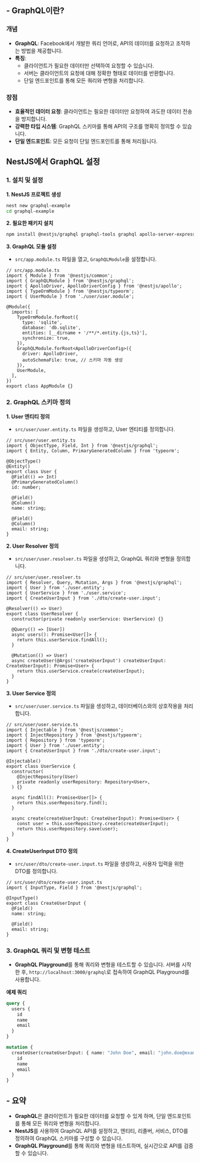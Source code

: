 
## - GraphQL이란?

### 개념

- **GraphQL**: Facebook에서 개발한 쿼리 언어로, API의 데이터를 요청하고 조작하는 방법을 제공합니다.
- **특징**:
    - 클라이언트가 필요한 데이터만 선택하여 요청할 수 있습니다.
    - 서버는 클라이언트의 요청에 대해 정확한 형태로 데이터를 반환합니다.
    - 단일 엔드포인트를 통해 모든 쿼리와 변형을 처리합니다.

### 장점

- **효율적인 데이터 요청**: 클라이언트는 필요한 데이터만 요청하여 과도한 데이터 전송을 방지합니다.
- **강력한 타입 시스템**: GraphQL 스키마를 통해 API의 구조를 명확히 정의할 수 있습니다.
- **단일 엔드포인트**: 모든 요청이 단일 엔드포인트를 통해 처리됩니다.

##  NestJS에서 GraphQL 설정

### 1. 설치 및 설정

**1. NestJS 프로젝트 생성**

```bash
nest new graphql-example
cd graphql-example
```

**2. 필요한 패키지 설치**

```bash
npm install @nestjs/graphql graphql-tools graphql apollo-server-express
```

**3. GraphQL 모듈 설정**

- `src/app.module.ts` 파일을 열고, `GraphQLModule`을 설정합니다.

```tsx
// src/app.module.ts
import { Module } from '@nestjs/common';
import { GraphQLModule } from '@nestjs/graphql';
import { ApolloDriver, ApolloDriverConfig } from '@nestjs/apollo';
import { TypeOrmModule } from '@nestjs/typeorm';
import { UserModule } from './user/user.module';

@Module({
  imports: [
    TypeOrmModule.forRoot({
      type: 'sqlite',
      database: 'db.sqlite',
      entities: [__dirname + '/**/*.entity.{js,ts}'],
      synchronize: true,
    }),
    GraphQLModule.forRoot<ApolloDriverConfig>({
      driver: ApolloDriver,
      autoSchemaFile: true, // 스키마 자동 생성
    }),
    UserModule,
  ],
})
export class AppModule {}
```

### 2. GraphQL 스키마 정의

**1. User 엔티티 정의**

- `src/user/user.entity.ts` 파일을 생성하고, User 엔티티를 정의합니다.

```tsx
// src/user/user.entity.ts
import { ObjectType, Field, Int } from '@nestjs/graphql';
import { Entity, Column, PrimaryGeneratedColumn } from 'typeorm';

@ObjectType()
@Entity()
export class User {
  @Field(() => Int)
  @PrimaryGeneratedColumn()
  id: number;

  @Field()
  @Column()
  name: string;

  @Field()
  @Column()
  email: string;
}
```

**2. User Resolver 정의**

- `src/user/user.resolver.ts` 파일을 생성하고, GraphQL 쿼리와 변형을 정의합니다.

```tsx
// src/user/user.resolver.ts
import { Resolver, Query, Mutation, Args } from '@nestjs/graphql';
import { User } from './user.entity';
import { UserService } from './user.service';
import { CreateUserInput } from './dto/create-user.input';

@Resolver(() => User)
export class UserResolver {
  constructor(private readonly userService: UserService) {}

  @Query(() => [User])
  async users(): Promise<User[]> {
    return this.userService.findAll();
  }

  @Mutation(() => User)
  async createUser(@Args('createUserInput') createUserInput: CreateUserInput): Promise<User> {
    return this.userService.create(createUserInput);
  }
}
```

**3. User Service 정의**

- `src/user/user.service.ts` 파일을 생성하고, 데이터베이스와의 상호작용을 처리합니다.

```tsx
// src/user/user.service.ts
import { Injectable } from '@nestjs/common';
import { InjectRepository } from '@nestjs/typeorm';
import { Repository } from 'typeorm';
import { User } from './user.entity';
import { CreateUserInput } from './dto/create-user.input';

@Injectable()
export class UserService {
  constructor(
    @InjectRepository(User)
    private readonly userRepository: Repository<User>,
  ) {}

  async findAll(): Promise<User[]> {
    return this.userRepository.find();
  }

  async create(createUserInput: CreateUserInput): Promise<User> {
    const user = this.userRepository.create(createUserInput);
    return this.userRepository.save(user);
  }
}
```

**4. CreateUserInput DTO 정의**

- `src/user/dto/create-user.input.ts` 파일을 생성하고, 사용자 입력을 위한 DTO를 정의합니다.

```tsx
// src/user/dto/create-user.input.ts
import { InputType, Field } from '@nestjs/graphql';

@InputType()
export class CreateUserInput {
  @Field()
  name: string;

  @Field()
  email: string;
}
```

### 3. GraphQL 쿼리 및 변형 테스트

- **GraphQL Playground**를 통해 쿼리와 변형을 테스트할 수 있습니다. 서버를 시작한 후, `http://localhost:3000/graphql`로 접속하여 GraphQL Playground를 사용합니다.

**예제 쿼리**

```graphql
query {
  users {
    id
    name
    email
  }
}

mutation {
  createUser(createUserInput: { name: "John Doe", email: "john.doe@example.com" }) {
    id
    name
    email
  }
}
```

## - 요약

- **GraphQL**은 클라이언트가 필요한 데이터를 요청할 수 있게 하며, 단일 엔드포인트를 통해 모든 쿼리와 변형을 처리합니다.
- **NestJS**를 사용하여 GraphQL API를 설정하고, 엔티티, 리졸버, 서비스, DTO를 정의하여 GraphQL 스키마를 구성할 수 있습니다.
- **GraphQL Playground**를 통해 쿼리와 변형을 테스트하며, 실시간으로 API를 검증할 수 있습니다.